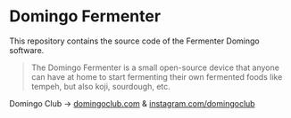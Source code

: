 # Domingo Fermenter

This repository contains the source code of the Fermenter Domingo software.

> The Domingo Fermenter is a small open-source device that anyone can have at home to start fermenting their own fermented foods like tempeh, but also koji, sourdough, etc.

Domingo Club → [domingoclub.com](https://domingoclub.com) & [instagram.com/domingoclub](https://instagram.com/domingoclub/)
